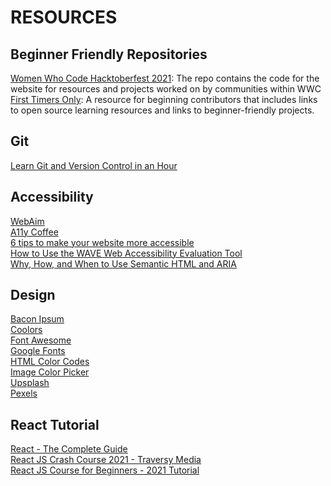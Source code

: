 # RESOURCES

## Beginner Friendly Repositories

[Women Who Code Hacktoberfest 2021](https://github.com/WomenWhoCode/hacktoberfest21): The repo contains the code for the website for resources and projects worked on by communities within WWC
[First Timers Only](https://www.firsttimersonly.com/): A resource for beginning contributors that includes links to open source learning resources and links to beginner-friendly projects.


## Git

[Learn Git and Version Control in an Hour](https://www.freecodecamp.org/news/learn-git-and-version-control-in-an-hour/)


## Accessibility

[WebAim](https://webaim.org/)   
[A11y Coffee](https://a11y.coffee/)   
[6 tips to make your website more accessible](https://uxdesign.cc/6-tips-to-make-your-website-more-accessible-f412ab410122)  
[How to Use the WAVE Web Accessibility Evaluation Tool](https://jagrenier.medium.com/how-to-use-the-wave-web-accessibility-evaluation-tool-9df8588a3d16)    
[Why, How, and When to Use Semantic HTML and ARIA](https://css-tricks.com/why-how-and-when-to-use-semantic-html-and-aria/) 


## Design

[Bacon Ipsum](https://baconipsum.com/)   
[Coolors](https://coolors.co/palettes/trending)   
[Font Awesome](https://fontawesome.com/)   
[Google Fonts](https://fonts.google.com/)   
[HTML Color Codes](https://htmlcolorcodes.com/)   
[Image Color Picker](https://imagecolorpicker.com/)   
[Upsplash](https://unsplash.com/)   
[Pexels](https://www.pexels.com/)   


## React Tutorial

[React - The Complete Guide](https://www.udemy.com/course/react-the-complete-guide-incl-redux/)   
[React JS Crash Course 2021 - Traversy Media](https://youtu.be/w7ejDZ8SWv8)   
[React JS Course for Beginners - 2021 Tutorial](https://youtu.be/nTeuhbP7wdE)